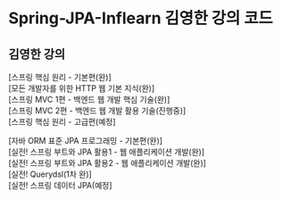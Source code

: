 # Spring-JPA-Inflearn 김영한 강의 코드


## 김영한 강의
[스프링 핵심 원리 - 기본편(완)]<br>
[모든 개발자를 위한 HTTP 웹 기본 지식(완)]<br>
[스프링 MVC 1편 - 백엔드 웹 개발 핵심 기술(완)]<br>
[스프링 MVC 2편 - 백엔드 웹 개발 활용 기술(진행중)]<br>
[스프링 핵심 원리 - 고급편(예정]<br>

[자바 ORM 표준 JPA 프로그래밍 - 기본편(완)]<br>
[실전! 스프링 부트와 JPA 활용1 - 웹 애플리케이션 개발(완)]<br>
[실전! 스프링 부트와 JPA 활용2 - 웹 애플리케이션 개발(완)]<br>
[실전! Querydsl(1차 완)]<br>
[실전! 스프링 데이터 JPA(예정]<br>
